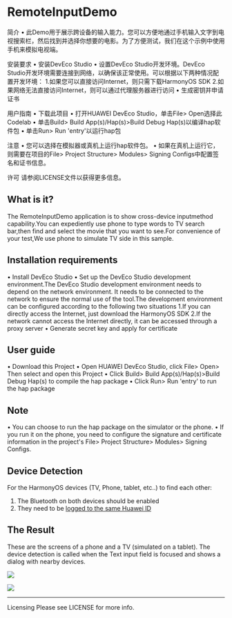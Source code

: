 # RemoteInputDemo
简介
• 此Demo用于展示跨设备的输入能力。您可以方便地通过手机输入文字到电视搜索栏，然后找到并选择你想要的电影。为了方便测试，我们在这个示例中使用手机来模拟电视端。

安装要求
• 安装DevEco Studio
• 设置DevEco Studio开发环境。DevEco Studio开发环境需要连接到网络，以确保该正常使用。可以根据以下两种情况配置开发环境：
	1.如果您可以直接访问Internet，则只需下载HarmonyOS SDK
	2.如果网络无法直接访问Internet，则可以通过代理服务器进行访问
• 生成密钥并申请证书

用户指南
• 下载此项目
• 打开HUAWEI DevEco Studio，单击File> Open选择此Codelab
• 单击Build> Build App(s)/Hap(s)>Build Debug Hap(s)以编译hap软件包
• 单击Run> Run 'entry'以运行hap包

注意
• 您可以选择在模拟器或真机上运行hap软件包。
• 如果在真机上运行它，则需要在项目的File> Project Structure> Modules> Signing Configs中配置签名和证书信息。

许可
请参阅LICENSE文件以获得更多信息。

## What is it?
The RemoteInputDemo application is to show cross-device inputmethod capability.You can expediently use phone to type words to TV search bar,then find and select the movie that you want to see.For convenience of your test,We use phone to simulate TV side in this sample.

## Installation requirements
• Install DevEco Studio
• Set up the DevEco Studio development environment.The DevEco Studio development environment needs to depend on the network environment. It needs to be connected to the network to ensure the normal use of the tool.The development environment can be configured according to the following two situations
	1.If you can directly access the Internet, just download the HarmonyOS SDK
	2.If the network cannot access the Internet directly, it can be accessed through a proxy server
• Generate secret key and apply for certificate

## User guide
• Download this Project
• Open HUAWEI DevEco Studio, click File> Open> Then select and open this Project
• Click Build> Build App(s)/Hap(s)>Build Debug Hap(s) to compile the hap package
• Click Run> Run 'entry' to run the hap package

## Note
• You can choose to run the hap package on the simulator or the phone.
• If you run it on the phone, you need to configure the signature and certificate information in the project's File> Project Structure> Modules> Signing Configs.


## Device Detection
For the HarmonyOS devices (TV, Phone, tablet, etc..) to find each other:
1. The Bluetooth on both devices should be enabled
2. They need to be [logged to the same Huawei ID](https://consumer.huawei.com/en/support/content/en-us00770240/)



## The Result
These are the screens of a phone and a TV (simulated on a tablet).
The device detection is called when the Text input field is focused and shows a dialog with nearby devices.

![](https://i.imgur.com/dYDvDav.gif)



![](https://i.imgur.com/R2EKr0k.gif)




---

Licensing
Please see LICENSE for more info.
